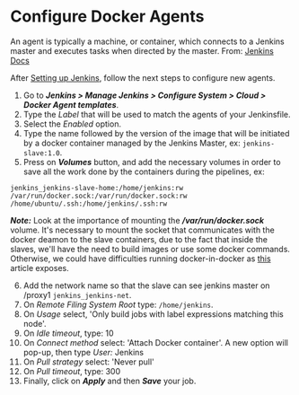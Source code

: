 # Configure Docker Agents
An agent is typically a machine, or container, which connects to a Jenkins master and executes tasks when directed by the master.
From: [Jenkins Docs](https://jenkins.io/doc/book/glossary/#agent)

After [Setting up Jenkins](configure-jenkins.md), follow the next steps to configure new agents.

 1. Go to ***Jenkins > Manage Jenkins > Configure System > Cloud > Docker Agent templates***.
 2. Type the _Label_ that will be used to match the agents of your Jenkinsfile.
 3. Select the _Enabled_ option.
 4. Type the name followed by the version of the image that will be initiated by a docker container managed by the Jenkins Master, ex: `jenkins-slave:1.0`.
 5. Press on ***Volumes*** button, and add the necessary volumes in order to save all the work done by the containers during the pipelines, ex:
 ```
 jenkins_jenkins-slave-home:/home/jenkins:rw
 /var/run/docker.sock:/var/run/docker.sock:rw
 /home/ubuntu/.ssh:/home/jenkins/.ssh:rw
  ```
 ***_Note:_*** Look at the importance of mounting the ***/var/run/docker.sock*** volume. It's necessary to mount the socket that communicates with the docker deamon to the slave containers, due to the fact that inside the slaves, we'll have the need to build images or use some docker commands. Otherwise, we could have difficulties running docker-in-docker as [this](http://jpetazzo.github.io/2015/09/03/do-not-use-docker-in-docker-for-ci/) article exposes.

 6. Add the network name so that the slave can see jenkins master on /proxy1 ```jenkins_jenkins-net```.
 6. On _Remote Filing System Root_ type: ```/home/jenkins```.
 7. On _Usage_ select, 'Only build jobs with label expressions matching this node'.
 8. On _Idle timeout_, type: 10
 9. On _Connect method_ select: 'Attach Docker container'. A new option will pop-up, then type _User:_ Jenkins
 10. On _Pull strategy_ select: 'Never pull'
 11. On _Pull timeout_, type: 300
 12. Finally, click on ***Apply*** and then ***Save*** your job.
